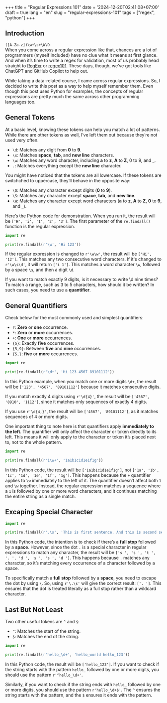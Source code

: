 +++
title = "Regular Expressions 101"
date = '2024-12-20T02:41:08+07:00'
draft = true
lang = "en"
slug = "regular-expressions-101"
tags = ["regex", "python"]
+++

## Introduction
`([A-Za-z])\w+\s+\W\D`  
When you come across a regular expression like that, chances are a lot of programmers (myself included) have no clue what it means at first glance. And when it’s time to write a regex for validation, most of us probably head straight to [RegExr](https://regexr.com/) or [regex101](https://regex101.com/). These days, though, we’ve got tools like ChatGPT and GitHub Copilot to help out.

While taking a data-related course, I came across regular expressions. So, I decided to write this post as a way to help myself remember them. Even though this post uses Python for examples, the concepts of regular expressions are pretty much the same across other programming languages too.

## General Tokens
At a basic level, knowing these tokens can help you match a lot of patterns. While there are other tokens as well, I’ve left them out because they’re not used very often.
- `\d`: Matches any digit from **0** to **9**.
- `\s`: Matches **space**, **tab**, and **new line** characters.
- `\w`: Matches any word character, including **a** to **z**, **A** to **Z**, 0 to 9, and _.
- `.`: Matches everything except the **new line** character.

You might have noticed that the tokens are all lowercase. If these tokens are switchched to uppercase, they’ll behave in the opposite way:
- `\D`: Matches any character except digits (**0** to **9**).
- `\S`: Matches any character except **space**, **tab**, and **new line**.
- `\W`: Matches any character except word characters (**a** to **z**, **A** to **Z**, **0** to **9**, and **_**).

Here’s the Python code for demonstration. When you run it, the result will be `['H', 'i', '1', '2', '3']`. The first parameter of the `re.findall()` function is the regular expression.
```python
import re

print(re.findall(r'\w', 'Hi 123'))
```
If the regular expression is changed to `r'\w\w'`, the result will be `['Hi', '12']`. This matches any two consecutive word characters. If it's changed to `r'\w\s\d'`, it will return `['i 1']`. This matches a word character `\w`, followed by a space `\s`, and then a digit `\d`.

If you want to match exactly 9 digits, is it necessary to write \d nine times? To match a range, such as 3 to 5 characters, how should it be written? In such cases, you need to use a **quantifier**.

## General Quantifiers
Check below for the most commonly used and simplest quantifiers:
- `?`: **Zero** or **one** occurrence.
- `*`: **Zero** or **more** occurrences.
- `+`: **One** or **more** occurrences.
- `{5}`: Exactly **five** occurrences.
- `{5,9}`: Between **five** and **nine** occurrences.
- `{5,}`: **five** or **more** occurrences.

```python
import re

print(re.findall(r'\d+', 'Hi 123 4567 89101112'))
```
In this Python example, when you match one or more digits `\d+`, the result will be `['123', '4567', '89101112']` because it matches consecutive digits.

If you match exactly 4 digits using `r'\d{4}'`, the result will be `['4567', '8910', '1112']`, since it matches only sequences of exactly 4 digits.

If you use `r'\d{4,}'`, the result will be `['4567', '89101112']`, as it matches sequences of 4 or more digits.

One important thing to note here is that quantifiers apply **immediately to the left**. The quantifier will only affect the character or token directly to its left. This means it will only apply to the character or token it’s placed next to, not to the whole pattern.
```python
import re

print(re.findall(r'1\w+', '1a1b1c1d1e1f1g'))
```
In this Python code, the result will be `['1a1b1c1d1e1f1g']`, not `['1a', '1b', '1c', '1d', '1e', '1f', '1g']`. This happens because the `+` quantifier applies to `\w` immediately to the left of it. The quantifier doesn’t affect both `1` and `\w` together. Instead, the regular expression matches a sequence where a `1` is followed by one or more word characters, and it continues matching the entire string as a single match.

## Excaping Special Character
```python
import re

print(re.findall(r'.\s', 'This is first sentence. And this is second sentence.'))
```
In this Python code, the intention is to check if there’s a **full stop** followed by a **space**. However, since the dot `.` is a special character in regular expressions to match any character, the result will be `['s ', 's ', 't ', '. ', 'd ', 's ', 's ', 'd ']`. This happens because `.` matches any character, so it’s matching every occurrence of a character followed by a space.

To specifically match a **full stop** followed by a **space**, you need to escape the dot by using `\`. So, using `r'\.\s'` will give the correct result: `['. ']`. This ensures that the dot is treated literally as a full stop rather than a wildcard character.

## Last But Not Least
Two other useful tokens are `^` and `$`:
- `^`: Matches the start of the string.
- `$`: Matches the end of the string.

```python
import re

print(re.findall(r'hello_\d+', 'hello_world hello_123'))
```
In this Python code, the result will be `['hello_123']`. If you want to check if the string starts with the pattern `hello_` followed by one or more digits, you should use the pattern `r'^hello_\d+'`.

Similarly, if you want to check if the string ends with `hello_` followed by one or more digits, you should use the pattern `r'hello_\d+$'`. The `^` ensures the string starts with the pattern, and the `$` ensures it ends with the pattern.
